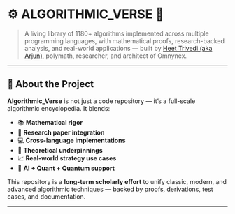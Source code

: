
# ⚙️ ALGORITHMIC_VERSE 🚀

> A living library of 1180+ algorithms implemented across multiple programming languages, with mathematical proofs, research-backed analysis, and real-world applications — built by [Heet Trivedi (aka Arjun)](https://github.com/heet25itachi), polymath, researcher, and architect of Omnynex.

---

## 🧠 About the Project

**Algorithmic_Verse** is not just a code repository — it’s a full-scale algorithmic encyclopedia. It blends:
- 📚 **Mathematical rigor**
- 🧪 **Research paper integration**
- 💻 **Cross-language implementations**
- 🧠 **Theoretical underpinnings**
- 📈 **Real-world strategy use cases**
- 🔄 **AI + Quant + Quantum support**

This repository is a **long-term scholarly effort** to unify classic, modern, and advanced algorithmic techniques — backed by proofs, derivations, test cases, and documentation.

---


